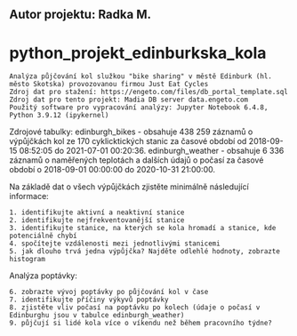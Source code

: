 ## Autor projektu: Radka M. ##

# python_projekt_edinburkska_kola
    Analýza půjčování kol služkou "bike sharing" v městě Edinburk (hl. město Skotska) provozovanou firmou Just Eat Cycles
    Zdroj dat pro stažení: https://engeto.com/files/db_portal_template.sql 
    Zdroj dat pro tento projekt: Madia DB server data.engeto.com
    Použitý software pro vypracování analýzy: Jupyter Notebook 6.4.8, Python 3.9.12 (ipykernel)

Zdrojové tabulky:
    edinburgh_bikes - obsahuje 438 259 záznamů o výpůjčkách kol ze 170 cyklicktických stanic za časové období od 2018-09-15 08:52:05 do 2021-07-01 00:20:36.
    edinburgh_weather - obsahuje 6 336 záznamů o naměřených teplotách a dalších údajů o počasí za časové období o 2018-09-01 00:00:00 do 2020-10-31 21:00:00.
    
Na základě dat o všech výpůjčkách zjistěte minimálně následující informace:

    1. identifikujte aktivní a neaktivní stanice
    2. identifikujte nejfrekventovanější stanice
    3. identifikujte stanice, na kterých se kola hromadí a stanice, kde potenciálně chybí
    4. spočítejte vzdálenosti mezi jednotlivými stanicemi
    5. jak dlouho trvá jedna výpůjčka? Najděte odlehlé hodnoty, zobrazte histogram

Analýza poptávky:

    6. zobrazte vývoj poptávky po půjčování kol v čase
    7. identifikujte příčiny výkyvů poptávky
    8. zjistěte vliv počasí na poptávku po kolech (údaje o počasí v Edinburghu jsou v tabulce edinburgh_weather)
    9. půjčují si lidé kola více o víkendu než během pracovního týdne?
